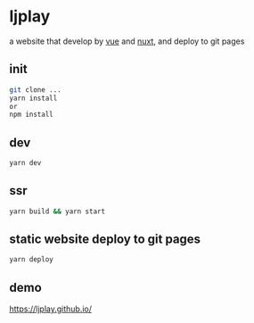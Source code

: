 # ljplay

a website that develop by [vue](https://github.com/vuejs/vue) and [nuxt](https://github.com/nuxt/nuxt.js), and 
deploy to git pages 

## init
```bash
git clone ...
yarn install
or
npm install 
```

## dev
```bash
yarn dev
```

## ssr 
```bash
yarn build && yarn start
```

## static website deploy to git pages
```bash
yarn deploy
```

## demo
https://ljplay.github.io/
